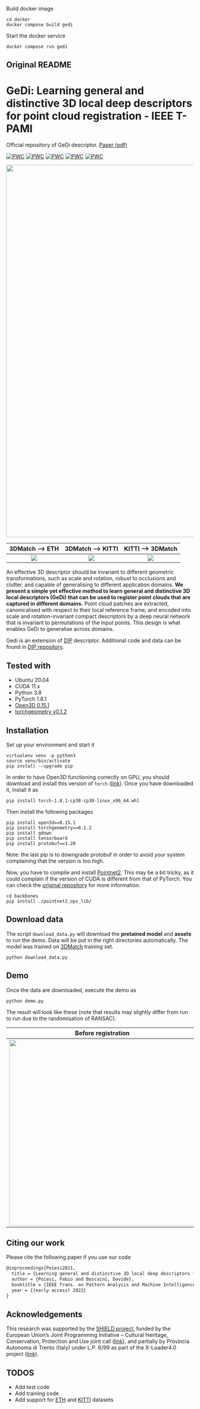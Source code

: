 Build docker image

    cd docker
    docker compose build gedi

Start the docker service

    docker compose run gedi


Original README
---
# GeDi: Learning general and distinctive 3D local deep descriptors for point cloud registration - IEEE T-PAMI

Official repository of GeDi descriptor. [Paper (pdf)](https://arxiv.org/pdf/2105.10382.pdf)

[![PWC](https://img.shields.io/endpoint.svg?url=https://paperswithcode.com/badge/generalisable-and-distinctive-3d-local-deep/point-cloud-registration-on-3dmatch-benchmark)](https://paperswithcode.com/sota/point-cloud-registration-on-3dmatch-benchmark?p=generalisable-and-distinctive-3d-local-deep)
[![PWC](https://img.shields.io/endpoint.svg?url=https://paperswithcode.com/badge/generalisable-and-distinctive-3d-local-deep/point-cloud-registration-on-3dmatch-trained)](https://paperswithcode.com/sota/point-cloud-registration-on-3dmatch-trained?p=generalisable-and-distinctive-3d-local-deep)
[![PWC](https://img.shields.io/endpoint.svg?url=https://paperswithcode.com/badge/generalisable-and-distinctive-3d-local-deep/point-cloud-registration-on-eth-trained-on)](https://paperswithcode.com/sota/point-cloud-registration-on-eth-trained-on?p=generalisable-and-distinctive-3d-local-deep)
[![PWC](https://img.shields.io/endpoint.svg?url=https://paperswithcode.com/badge/generalisable-and-distinctive-3d-local-deep/point-cloud-registration-on-kitti)](https://paperswithcode.com/sota/point-cloud-registration-on-kitti?p=generalisable-and-distinctive-3d-local-deep)
[![PWC](https://img.shields.io/endpoint.svg?url=https://paperswithcode.com/badge/generalisable-and-distinctive-3d-local-deep/point-cloud-registration-on-kitti-trained-on)](https://paperswithcode.com/sota/point-cloud-registration-on-kitti-trained-on?p=generalisable-and-distinctive-3d-local-deep)

<p align="center"><img src="resources/training_scheme.png" width="1000"></p>

| 3DMatch ⟶ ETH        | 3DMatch ⟶ KITTI           | KITTI ⟶ 3DMatch
|:---------------------------:|:---------------------------:|:---------------------------:|
| ![](resources/3dm_eth.png) | ![](resources/3dm_kitti.png) | ![](resources/kitti_3dm.png) |

An effective 3D descriptor should be invariant to different geometric transformations, such as scale and rotation, robust to occlusions and clutter, and capable of generalising to different application domains.
**We present a simple yet effective method to learn general and distinctive 3D local descriptors (GeDi) that can be used to register point clouds that are captured in different domains.**
Point cloud patches are extracted, canonicalised with respect to their local reference frame, and encoded into scale and rotation-invariant compact descriptors by a deep neural network that is invariant to permutations of the input points.
This design is what enables GeDi to generalise across domains.

Gedi is an extension of [DIP](https://arxiv.org/abs/2009.00258) descriptor. Additional code and data can be found in [DIP repository](https://github.com/fabiopoiesi/dip).

## Tested with

- Ubuntu 20.04
- CUDA 11.x
- Python 3.8
- PyTorch 1.8.1
- [Open3D 0.15.1](http://www.open3d.org/docs/release/)
- [torchgeometry v0.1.2](https://kornia.readthedocs.io/en/v0.1.2/)

## Installation

Set up your environment and start it 

```
virtualenv venv -p python3
source venv/bin/activate
pip install --upgrade pip
```

In order to have Open3D functioning correctly on GPU, you should download and install this version of `torch` ([link](https://github.com/isl-org/open3d_downloads/releases/tag/torch1.8.1)). Once you have downloaded it, install it as

```
pip install torch-1.8.1-cp38-cp38-linux_x86_64.whl
```

Then install the following packages
```
pip install open3d==0.15.1
pip install torchgeometry==0.1.2
pip install gdown
pip install tensorboard
pip install protobuf==3.20
```
Note: the last pip is to downgrade protobuf in order to avoid your system complaining that the version is too high.

Now, you have to compile and install [Pointnet2](https://github.com/erikwijmans/Pointnet2_PyTorch). This may be a bit tricky, as it could complain if the version of CUDA is different from that of PyTorch. You can check the [original repository](https://github.com/erikwijmans/Pointnet2_PyTorch) for more information.

```
cd backbones
pip install ./pointnet2_ops_lib/
```

## Download data

The script `download_data.py` will download the **pretained model** and **assets** to run the demo. Data will be put in the right directories automatically. The model was trained on [3DMatch](http://3dmatch.cs.princeton.edu/) training set.

```
python download_data.py
```

## Demo

Once the data are downloaded, execute the demo as

```
python demo.py
```

The result will look like these (note that results may slightly differ from run to run due to the randomisation of RANSAC).


| Before registration           | After registration           |
|:---------------------------:|:---------------------------:|
| <img src="resources/demo0.png" width="500"> | <img src="resources/demo1.png" width="500"> |


## Citing our work

Please cite the following paper if you use our code

```latex
@inproceedings{Poiesi2021,
  title = {Learning general and distinctive 3D local deep descriptors for point cloud registration},
  author = {Poiesi, Fabio and Boscaini, Davide},
  booktitle = {IEEE Trans. on Pattern Analysis and Machine Intelligence},
  year = {(early access) 2022}
}
```

## Acknowledgements

This research was supported by the [SHIELD project](http://shield.cyi.ac.cy/), funded by the European Union’s Joint Programming Initiative – Cultural Heritage, Conservation, Protection and Use joint call ([link](https://www.heritageresearch-hub.eu/homepage/joint-programming-initiative-on-cultural-heritage-homepage/)), and partially by Provincia Autonoma di Trento (Italy) under L.P. 6/99 as part of the X-Loader4.0 project ([link](https://tev.fbk.eu/projects/xloader4)).

## TODOS
- Add test code
- Add training code
- Add support for [ETH](https://projects.asl.ethz.ch/datasets/doku.php?id=laserregistration:laserregistration) and [KITTI](http://www.cvlibs.net/datasets/kitti/eval_odometry.php) datasets
